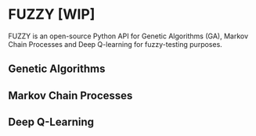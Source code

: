 # FUZZY [WIP] 
FUZZY is an open-source Python API for Genetic Algorithms (GA), Markov Chain Processes and Deep Q-learning for fuzzy-testing purposes. 

## Genetic Algorithms 

## Markov Chain Processes 

## Deep Q-Learning
